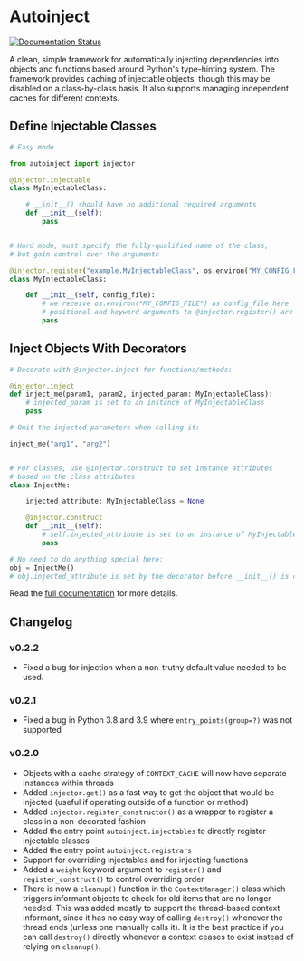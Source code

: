 # Autoinject

[![Documentation Status](https://readthedocs.org/projects/autoinject/badge/?version=latest)](https://autoinject.readthedocs.io/en/latest/?badge=latest)

A clean, simple framework for automatically injecting dependencies into objects and functions
based around Python's type-hinting system. The framework provides caching of injectable objects,
though this may be disabled on a class-by-class basis. It also supports managing independent
caches for different contexts.

## Define Injectable Classes

```python
# Easy mode

from autoinject import injector

@injector.injectable
class MyInjectableClass:

    # __init__() should have no additional required arguments
    def __init__(self):
        pass


# Hard mode, must specify the fully-qualified name of the class,
# but gain control over the arguments

@injector.register("example.MyInjectableClass", os.environ("MY_CONFIG_FILE"))
class MyInjectableClass:

    def __init__(self, config_file):
        # we receive os.environ("MY_CONFIG_FILE") as config_file here
        # positional and keyword arguments to @injector.register() are supported
        pass
```
    
## Inject Objects With Decorators
 
```python
# Decorate with @injector.inject for functions/methods:

@injector.inject
def inject_me(param1, param2, injected_param: MyInjectableClass):
    # injected_param is set to an instance of MyInjectableClass
    pass

# Omit the injected parameters when calling it:

inject_me("arg1", "arg2")


# For classes, use @injector.construct to set instance attributes 
# based on the class attributes   
class InjectMe:

    injected_attribute: MyInjectableClass = None

    @injector.construct
    def __init__(self):
        # self.injected_attribute is set to an instance of MyInjectableClass
        pass

# No need to do anything special here:
obj = InjectMe()
# obj.injected_attribute is set by the decorator before __init__() is called.
```

Read the [full documentation](https://autoinject.readthedocs.io/en/latest/?) for more details.

## Changelog

### v0.2.2
- Fixed a bug for injection when a non-truthy default value needed to be used.

### v0.2.1
- Fixed a bug in Python 3.8 and 3.9 where `entry_points(group=?)` was not supported

### v0.2.0
- Objects with a cache strategy of `CONTEXT_CACHE` will now have separate instances within threads
- Added `injector.get()` as a fast way to get the object that would be injected (useful if operating outside of
  a function or method)
- Added `injector.register_constructor()` as a wrapper to register a class in a non-decorated fashion
- Added the entry point `autoinject.injectables` to directly register injectable classes
- Added the entry point `autoinject.registrars`
- Support for overriding injectables and for injecting functions 
- Added a `weight` keyword argument to `register()` and `register_construct()` to control overriding order
- There is now a `cleanup()` function in the `ContextManager()` class which triggers informant objects to check for
  old items that are no longer needed. This was added mostly to support the thread-based context informant, since it 
  has no easy way of calling `destroy()` whenever the thread ends (unless one manually calls it). It is the best 
  practice if you can call `destroy()` directly whenever a context ceases to exist instead of relying on `cleanup()`.
